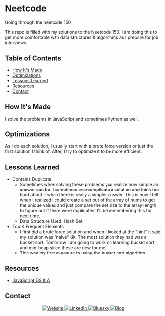 # Neetcode
Going through the neetcode 150

This repo is filled with my solutions to the Neetcode 150. I am doing this to get more comfortable with data structures & algorithms as I prepare for job interviews.

## Table of Contents
- [How It's Made](#how-its-made)
- [Optimizations](#optimizations)
- [Lessons Learned](#lessons-learned)
- [Resources](#resources)
- [Contact](#contact)

## How It's Made
I solve the problems in JavaScript and sometimes Python as well.

## Optimizations
As I do each solution, I usually start with a brute force version or just the first solution I think of. After, I try to optimize it to be more efficient.

## Lessons Learned
- Contains Duplicate
    - Sometimes when solving these problems you realize how simple an answer can be. I sometimes overcomplicate a solution and think too hard about it when there is really a simpler answer. This is how I felt when I realized I could create a set out of the array of nums to get the unique values and just compare the set size to the array length to figure out if there were duplicates! I'll be remembering this for next time.
    - Data Structure Used: Hash Set
- Top K Frequent Elements
  - I first did a brute force solution and when I looked at the "hint" it said my solution was "naive" 😭. The most solution they had was a bucket sort. Tomorrow I am going to work on learning bucket sort and min-heap since these are new for me!
  - This was my first exposure to using the bucket sort algorithm

## Resources
- [JavaScript DS & A](https://github.com/trekhleb/javascript-algorithms)

## Contact
<p align="center">
  <a href="https://rai-dorzback.netlify.app/" target="blank">
    <img src="https://img.shields.io/badge/Website-563d7c?&style=for-the-badge" alt="Website">
  </a>
  <a href="https://www.linkedin.com/in/rai-d/">
    <img src="https://img.shields.io/badge/LinkedIn-046E6D?logo=linkedin&style=for-the-badge" alt="LinkedIn">
  </a>
  <a href="https://bsky.app/profile/rai-bread.bsky.social" target="blank">
    <img src="https://img.shields.io/badge/Bluesky-563d7c?&style=for-the-badge" alt="Bluesky" />
  </a> 
  <a href="https://raisadorzback.hashnode.dev/">
    <img src="https://img.shields.io/badge/Blog-046E6D?&style=for-the-badge" alt="Blog">
  </a>
</p>